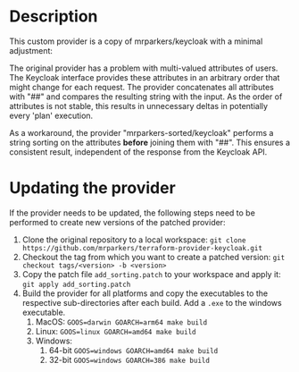 # Description

This custom provider is a copy of mrparkers/keycloak with a minimal adjustment:

The original provider has a problem with multi-valued attributes of users. The Keycloak interface provides these
attributes in an arbitrary order that might change for each request. The provider concatenates all attributes with "##"
and compares the resulting string with the input. As the order of attributes is not stable, this results in unnecessary
deltas in potentially every 'plan' execution.

As a workaround, the provider "mrparkers-sorted/keycloak" performs a string sorting on the attributes **before** joining
them with "##". This ensures a consistent result, independent of the response from the Keycloak API.

# Updating the provider

If the provider needs to be updated, the following steps need to be performed to create new versions of the patched
provider:

1. Clone the original repository to a local
   workspace: `git clone https://github.com/mrparkers/terraform-provider-keycloak.git`
2. Checkout the tag from which you want to create a patched version: `git checkout tags/<version> -b <version>`
3. Copy the patch file `add_sorting.patch` to your workspace and apply it: `git apply add_sorting.patch`
4. Build the provider for all platforms and copy the executables to the respective sub-directories after each build. Add
   a `.exe` to the windows executable.
    1. MacOS: `GOOS=darwin GOARCH=arm64 make build`
    2. Linux: `GOOS=linux GOARCH=amd64 make build`
    3. Windows:
        1. 64-bit `GOOS=windows GOARCH=amd64 make build`
        2. 32-bit `GOOS=windows GOARCH=386 make build`

